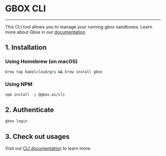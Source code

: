 # GBOX CLI
------
This CLI tool allows you to manage your running gbox sandboxes.
Learn more about Gbox in our [documentation](https://docs.gbox.ai/).

## 1. Installation

### Using Homebrew (on macOS)
```bash
brew tap babelcloud/gru && brew install gbox
```

### Using NPM
```bash
npm install -g @gbox.ai/cli
```

## 2. Authenticate
```bash
gbox login
```
## 3. Check out usages
Visit out [CLI documentation](https://docs.gbox.ai/cli) to learn more.
